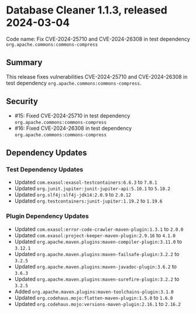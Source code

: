 # Database Cleaner 1.1.3, released 2024-03-04

Code name: Fix CVE-2024-25710 and CVE-2024-26308 in test dependency `org.apache.commons:commons-compress`

## Summary

This release fixes vulnerabilities CVE-2024-25710 and CVE-2024-26308 in test dependency `org.apache.commons:commons-compress`.

## Security

* #15: Fixed CVE-2024-25710 in test dependency `org.apache.commons:commons-compress`
* #16: Fixed CVE-2024-26308 in test dependency `org.apache.commons:commons-compress`

## Dependency Updates

### Test Dependency Updates

* Updated `com.exasol:exasol-testcontainers:6.6.3` to `7.0.1`
* Updated `org.junit.jupiter:junit-jupiter-api:5.10.1` to `5.10.2`
* Updated `org.slf4j:slf4j-jdk14:2.0.9` to `2.0.12`
* Updated `org.testcontainers:junit-jupiter:1.19.2` to `1.19.6`

### Plugin Dependency Updates

* Updated `com.exasol:error-code-crawler-maven-plugin:1.3.1` to `2.0.0`
* Updated `com.exasol:project-keeper-maven-plugin:2.9.16` to `4.1.0`
* Updated `org.apache.maven.plugins:maven-compiler-plugin:3.11.0` to `3.12.1`
* Updated `org.apache.maven.plugins:maven-failsafe-plugin:3.2.2` to `3.2.5`
* Updated `org.apache.maven.plugins:maven-javadoc-plugin:3.6.2` to `3.6.3`
* Updated `org.apache.maven.plugins:maven-surefire-plugin:3.2.2` to `3.2.5`
* Added `org.apache.maven.plugins:maven-toolchains-plugin:3.1.0`
* Updated `org.codehaus.mojo:flatten-maven-plugin:1.5.0` to `1.6.0`
* Updated `org.codehaus.mojo:versions-maven-plugin:2.16.1` to `2.16.2`
